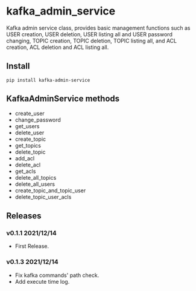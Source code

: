 # kafka_admin_service

Kafka admin service class, provides basic management functions such as USER creation, USER deletion, USER listing all and USER password changing, TOPIC creation, TOPIC deletion, TOPIC listing all, and ACL creation, ACL deletion and ACL listing all.

## Install

```
pip install kafka-admin-service
```

## KafkaAdminService methods

- create_user
- change_password
- get_users
- delete_user
- create_topic
- get_topics
- delete_topic
- add_acl
- delete_acl
- get_acls
- delete_all_topics
- delete_all_users
- create_topic_and_topic_user
- delete_topic_user_acls

## Releases

### v0.1.1 2021/12/14

- First Release.

### v0.1.3 2021/12/14

- Fix kafka commands' path check.
- Add execute time log.

